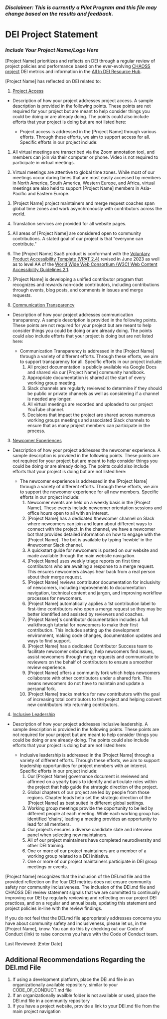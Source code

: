 ### _Disclaimer: This is currently a Pilot Program and this file may change based on the results and feedback._

# DEI Project Statement

### _Include Your Project Name/Logo Here_

[Project Name] prioritizes and reflects on DEI through a regular review of project policies and performance based on the ever-evolving [CHAOSS project](https://chaoss.community) DEI metrics and information in the [All In DEI Resource Hub](https://allinopensource.org/maintainers/DEI-resources/). 

[Project Name] has reflected on DEI related to:

1. [Project Access](https://chaoss.community/?p=4953)
* Description of how your project addresses project access. A sample description is provided in the following points. These points are not required for your project but are meant to help consider things you could be doing or are already doing. The points could also include efforts that your project is doing but are not listed here:
  
    * Project access is addressed in the [Project Name] through various efforts. Through these efforts, we aim to support access for all. Specific efforts in our project include: 
1. All virtual meetings are transcribed via the Zoom annotation tool, and members can join via their computer or phone. Video is not required to participate in virtual meetings.
2. Virtual meetings are attentive to global time zones. While most of our meetings occur during times that are most easily accessed by members in North America, South America, Western Europe, and Africa, virtual meetings are also held to support [Project Name] members in Asia-Pacific and Eastern Europe. 
3. [Project Name] project maintainers and merge request coaches span global time zones and work asynchronously with contributors across the world.
4. Translation services are provided for all website pages. 
5. All areas of [Project Name] are considered open to community contributions. A stated goal of our project is that “everyone can contribute." 
6. The [Project Name] SaaS product is conformant with the [Voluntary Product Accessibility Template (VPAT 2.4)](https://www.section508.gov/sell/vpat/) revised in June 2023 as well as to level AA of the [World Wide Web Consortium (W3C) Web Content Accessibility Guidelines 2.1](https://www.w3.org/TR/WCAG21/).
7. [Project Name] is developing a unified contributor program that recognizes and rewards non-code contributors, including contributions through events, blog posts, and comments in issues and merge requests.
           
2. [Communication Transparency](https://chaoss.community/?p=4957)
* Description of how your project addresses communication transparency. A sample description is provided in the following points. These points are not required for your project but are meant to help consider things you could be doing or are already doing. The points could also include efforts that your project is doing but are not listed here:
  
    * Communication Transparency is addressed in the [Project Name] through a variety of different efforts. Through these efforts, we aim to support transparency for all. Specific efforts in our project include: 
        1. All project documentation is publicly available via Google Docs and shared via our [Project Name] community handbook. 
        2. Appropriate documentation is shared at the start of every working group meeting. 
        3. Slack channels are regularly reviewed to determine if they should be public or private channels as well as considering if a channel is needed any longer. 
        4. All virtual meetings are recorded and uploaded to our project YouTube channel.
        5. Decisions that impact the project are shared across numerous working groups meetings and associated Slack channels to ensure that as many project members can participate in the process.
           
3. [Newcomer Experiences](https://chaoss.community/?p=4891)
* Description of how your project addresses the newcomer experience. A sample description is provided in the following points. These points are not required for your project but are meant to help consider things you could be doing or are already doing. The points could also include efforts that your project is doing but are not listed here:
  
    * The newcomer experience is addressed in the [Project Name] through a variety of different efforts. Through these efforts, we aim to support the newcomer experience for all new members. Specific efforts in our project include:
      1. Newcomer events are held on a weekly basis in the [Project Name]. These events include newcomer orientation sessions and office hours open to all with an interest.
      2. [Project Name] has a dedicated #newcomer channel on Slack where newcomers can join and learn about different ways to connect with the project. In the channel, we have a newcomer bot that provides detailed information on how to engage with the [Project Name]. The bot is available by typing ‘newbie’ in the #newcomer Slack channel.
      3. A quickstart guide for newcomers is posted on our website and made available through the main website navigation.
      4. [Project Name] uses weekly triage reports on first time contributors who are awaiting a response to a merge request. This ensures newcomers always hear back from a real person about their merge request.
      5. [Project Name] reviews contributor documentation for inclusivity of newcomers, including improvements to documentation navigation, technical content and jargon, and improving workflow processes for newcomers.
      6. [Project Name] automatically applies a 1st contribution label to first-time contributors who open a merge request so they may be better identified and assisted by reviewers and coaches.
      7. [Project Name]'s contributor documentation includes a full walkthrough tutorial for newcomers to make their first contribution. This includes setting up the development environment, making code changes, documentation updates and ways to find support.
      8. [Project Name] has a dedicated Contributor Success team to facilitate newcomer onboarding, help newcomers find issues, assist newcomers through merge requests and communicate to reviewers on the behalf of contributors to ensure a smoother review experience.
      9. [Project Name] offers a community fork which helps newcomers collaborate with other contributors under a shared fork. This means newcomers do not have to maintain and update a personal fork.
      10. [Project Name] tracks metrics for new contributors with the goal of increasing total contributors to the project and helping convert new contributors into returning contributors.

4. [Inclusive Leadership](https://chaoss.community/?p=3522)
* Description of how your project addresses inclusive leadership. A sample description is provided in the following points. These points are not required for your project but are meant to help consider things you could be doing or are already doing. The points could also include efforts that your project is doing but are not listed here:
  
    * Inclusive leadership is addressed in the [Project Name] through a variety of different efforts. Through these efforts, we aim to support leadership opportunities for project members with an interest. Specific efforts in our project include: 
      1. Our [Project Name] governance document is reviewed and affirmed on a yearly basis to identify and articulate roles within the project that help guide the strategic direction of the project.
      2. Global chapters of our project are led by people from those regions. Chapter leads help set the strategic direction of the [Project Name] as best suited in different global settings.
      3. Working group meetings provide the opportunity to be led by different people at each meeting. While each working group has identified ‘chairs’, leading a meeting provides an opportunity to lead for all members.
      4. Our projects ensures a diverse candidate slate and interview panel when selecting new maintainers.
      5. All of our project maintainers have completed neurodiversity and other DEI training.
      6. One or more of our project maintainers are a member of a working group related to a DEI initiative.
      7. One or more of our project maintainers participate in DEI group meetings or events.

[Project Name] recognizes that the inclusion of the DEI.md file and the provided reflection on the four DEI metrics does not ensure community safety nor community inclusiveness. The inclusion of the DEI.md file and CHAOSS DEI review statement signals that we are committed to continually improving our DEI by regularly reviewing and reflecting on our project DEI practices, and on a regular and annual basis, updating this statement and project policies in-line with the review findings.

If you do not feel that the DEI.md file appropriately addresses concerns you have about community safety and inclusiveness, please let us, in the [Project Name], know. You can do this by checking out our Code of Conduct (link) to raise concerns you have with the Code of Conduct team.

Last Reviewed: [Enter Date]

## Additional Recommendations Regarding the DEI.md File

1. If using a development platform, place the DEI.md file in an organizationally available repository, similar to your CODE_OF_CONDUCT.md file 
2. If an organizationally availble folder is not available or used, place the DEI.md file in a community repository
3. If you have a project website, provide a link to your DEI.md file from the main project navigation 
